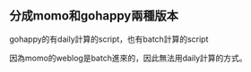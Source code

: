## 分成momo和gohappy兩種版本 ##

gohappy的有daily計算的script，也有batch計算的script

因為momo的weblog是batch進來的，因此無法用daily計算的方式。




